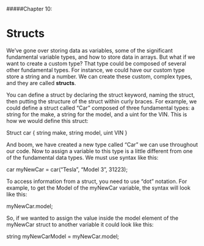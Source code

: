 #####Chapter 10:

# Structs

<!-- <ContentWrapp>
  <div class="imgContainer">
    <img alt="story_image_2_0" src="/images/chapter/man.svg" width="150px" height="150px">
  </div>

  <div class="itemsContainer">
    <div class="item-text">
     Connect your artwork to the price of gold or ETH or overall Market Cap. Mention the concept of “Hybrid Smart Contracts”. 
    </div>
  </div>
</ContentWrapp> -->

We’ve gone over storing data as variables, some of the significant fundamental variable types, and how to store data in arrays. But what if we want to create a custom type? That type could be composed of several other fundamental types. For instance, we could have our custom type store a string and a number. We can create these custom, complex types, and they are called **structs**.

You can define a struct by declaring the struct keyword, naming the struct, then putting the structure of the struct within curly braces. For example, we could define a struct called “Car” composed of three fundamental types: a string for the make, a string for the model, and a uint for the VIN. This is how we would define this struct:

<Highlight class="language-javascript">
Struct car {
  string make,
  string model,
  uint VIN
}
</Highlight>

And boom, we have created a new type called “Car” we can use throughout our code. Now to assign a variable to this type is a little different from one of the fundamental data types. We must use syntax like this:

<Highlight class="language-javascript">
car myNewCar = car(“Tesla”, “Model 3”, 31223);
</Highlight>

To access information from a struct, you need to use “dot” notation. For example, to get the Model of the myNewCar variable, the syntax will look like this:

<Highlight class="language-javascript">
myNewCar.model;
</Highlight>

So, if we wanted to assign the value inside the model element of the myNewCar struct to another variable it could look like this:

<Highlight class="language-javascript">
string myNewCarModel = myNewCar.model;
</Highlight>

